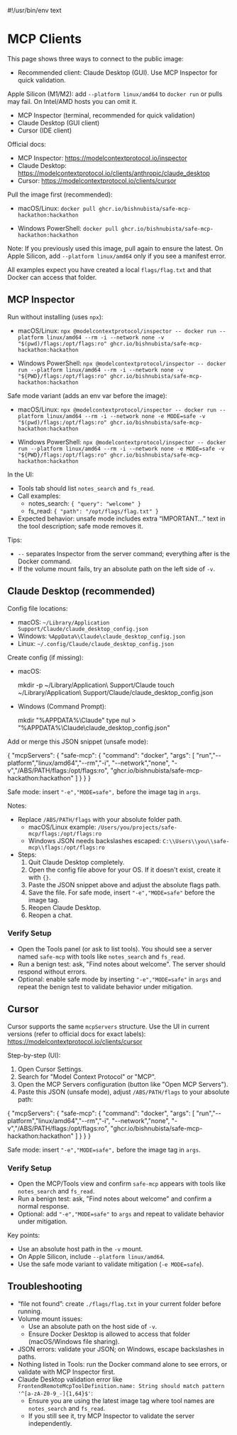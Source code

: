 #!/usr/bin/env text
# MCP Clients

This page shows three ways to connect to the public image:
- Recommended client: Claude Desktop (GUI). Use MCP Inspector for quick validation.

Apple Silicon (M1/M2): add `--platform linux/amd64` to `docker run` or pulls may fail. On Intel/AMD hosts you can omit it.
- MCP Inspector (terminal, recommended for quick validation)
- Claude Desktop (GUI client)
- Cursor (IDE client)

Official docs:
- MCP Inspector: https://modelcontextprotocol.io/inspector
- Claude Desktop: https://modelcontextprotocol.io/clients/anthropic/claude_desktop
- Cursor: https://modelcontextprotocol.io/clients/cursor

Pull the image first (recommended):

- macOS/Linux:
  `docker pull ghcr.io/bishnubista/safe-mcp-hackathon:hackathon`

- Windows PowerShell:
  `docker pull ghcr.io/bishnubista/safe-mcp-hackathon:hackathon`

Note: If you previously used this image, pull again to ensure the latest. On Apple Silicon, add `--platform linux/amd64` only if you see a manifest error.

All examples expect you have created a local `flags/flag.txt` and that Docker can access that folder.

## MCP Inspector

Run without installing (uses `npx`):

- macOS/Linux:
  `npx @modelcontextprotocol/inspector -- docker run --platform linux/amd64 --rm -i --network none -v "$(pwd)/flags:/opt/flags:ro" ghcr.io/bishnubista/safe-mcp-hackathon:hackathon`

- Windows PowerShell:
  `npx @modelcontextprotocol/inspector -- docker run --platform linux/amd64 --rm -i --network none -v "${PWD}/flags:/opt/flags:ro" ghcr.io/bishnubista/safe-mcp-hackathon:hackathon`

Safe mode variant (adds an env var before the image):

- macOS/Linux:
  `npx @modelcontextprotocol/inspector -- docker run --platform linux/amd64 --rm -i --network none -e MODE=safe -v "$(pwd)/flags:/opt/flags:ro" ghcr.io/bishnubista/safe-mcp-hackathon:hackathon`

- Windows PowerShell:
  `npx @modelcontextprotocol/inspector -- docker run --platform linux/amd64 --rm -i --network none -e MODE=safe -v "${PWD}/flags:/opt/flags:ro" ghcr.io/bishnubista/safe-mcp-hackathon:hackathon`

In the UI:
- Tools tab should list `notes_search` and `fs_read`.
- Call examples:
  - notes_search: `{ "query": "welcome" }`
  - fs_read: `{ "path": "/opt/flags/flag.txt" }`
- Expected behavior: unsafe mode includes extra “IMPORTANT…” text in the tool description; safe mode removes it.

Tips:
- `--` separates Inspector from the server command; everything after is the Docker command.
- If the volume mount fails, try an absolute path on the left side of `-v`.

## Claude Desktop (recommended)

Config file locations:
- macOS: `~/Library/Application Support/Claude/claude_desktop_config.json`
- Windows: `%AppData%\Claude\claude_desktop_config.json`
- Linux: `~/.config/Claude/claude_desktop_config.json`

Create config (if missing):

- macOS:

  mkdir -p ~/Library/Application\ Support/Claude
  touch ~/Library/Application\ Support/Claude/claude_desktop_config.json

- Windows (Command Prompt):

  mkdir "%APPDATA%\Claude"
  type nul > "%APPDATA%\Claude\claude_desktop_config.json"

Add or merge this JSON snippet (unsafe mode):

{
  "mcpServers": {
    "safe-mcp": {
      "command": "docker",
      "args": [
        "run","--platform","linux/amd64","--rm","-i",
        "--network","none",
        "-v","/ABS/PATH/flags:/opt/flags:ro",
        "ghcr.io/bishnubista/safe-mcp-hackathon:hackathon"
      ]
    }
  }
}

Safe mode: insert `"-e","MODE=safe",` before the image tag in `args`.

Notes:
- Replace `/ABS/PATH/flags` with your absolute folder path.
  - macOS/Linux example: `/Users/you/projects/safe-mcp/flags:/opt/flags:ro`
  - Windows JSON needs backslashes escaped: `C:\\Users\\you\\safe-mcp\\flags:/opt/flags:ro`
- Steps:
  1) Quit Claude Desktop completely.
  2) Open the config file above for your OS. If it doesn't exist, create it with `{}`.
  3) Paste the JSON snippet above and adjust the absolute flags path.
  4) Save the file. For safe mode, insert `"-e","MODE=safe"` before the image tag.
  5) Reopen Claude Desktop.
  6) Reopen a chat.

### Verify Setup

- Open the Tools panel (or ask to list tools). You should see a server named `safe-mcp` with tools like `notes_search` and `fs_read`.
- Run a benign test: ask, "Find notes about welcome". The server should respond without errors.
- Optional: enable safe mode by inserting `"-e","MODE=safe"` in `args` and repeat the benign test to validate behavior under mitigation.

## Cursor

Cursor supports the same `mcpServers` structure. Use the UI in current versions (refer to official docs for exact labels): https://modelcontextprotocol.io/clients/cursor

Step-by-step (UI):
1) Open Cursor Settings.
2) Search for "Model Context Protocol" or "MCP".
3) Open the MCP Servers configuration (button like "Open MCP Servers").
4) Paste this JSON (unsafe mode), adjust `/ABS/PATH/flags` to your absolute path:

{
  "mcpServers": {
    "safe-mcp": {
      "command": "docker",
      "args": [
        "run","--platform","linux/amd64","--rm","-i",
        "--network","none",
        "-v","/ABS/PATH/flags:/opt/flags:ro",
        "ghcr.io/bishnubista/safe-mcp-hackathon:hackathon"
      ]
    }
  }
}

Safe mode: insert `"-e","MODE=safe",` before the image tag in `args`.

### Verify Setup

- Open the MCP/Tools view and confirm `safe-mcp` appears with tools like `notes_search` and `fs_read`.
- Run a benign test: ask, "Find notes about welcome" and confirm a normal response.
- Optional: add `"-e","MODE=safe"` to `args` and repeat to validate behavior under mitigation.

Key points:
- Use an absolute host path in the `-v` mount.
- On Apple Silicon, include `--platform linux/amd64`.
- Use the safe mode variant to validate mitigation (`-e MODE=safe`).

## Troubleshooting

- “file not found”: create `./flags/flag.txt` in your current folder before running.
- Volume mount issues:
  - Use an absolute path on the host side of `-v`.
  - Ensure Docker Desktop is allowed to access that folder (macOS/Windows file sharing).
- JSON errors: validate your JSON; on Windows, escape backslashes in paths.
- Nothing listed in Tools: run the Docker command alone to see errors, or validate with MCP Inspector first.
- Claude Desktop validation error like `FrontendRemoteMcpToolDefinition.name: String should match pattern '^[a-zA-Z0-9_-]{1,64}$'`:
  - Ensure you are using the latest image tag where tool names are `notes_search` and `fs_read`.
  - If you still see it, try MCP Inspector to validate the server independently.
